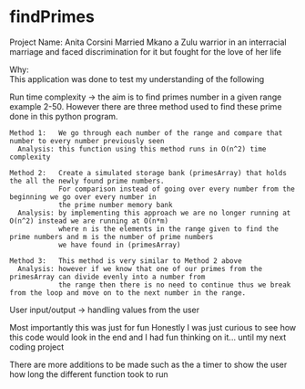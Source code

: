 # findPrimes

Project Name: Anita Corsini
  Married Mkano a Zulu warrior in an interracial marriage and faced discrimination for it but fought for the love of her life

Why:  
  This application was done to test my understanding of the following

  Run time complexity -> the aim is to find primes number in a given range example 2-50. However there are three method used to find these prime done in this python program.

    Method 1:   We go through each number of the range and compare that number to every number previously seen
      Analysis: this function using this method runs in O(n^2) time complexity

    Method 2:   Create a simulated storage bank (primesArray) that holds the all the newly found prime numbers.
                For comparison instead of going over every number from the beginning we go over every number in
                the prime number memory bank
      Analysis: by implementing this approach we are no longer running at O(n^2) instead we are running at O(n*m)
                where n is the elements in the range given to find the prime numbers and m is the number of prime numbers
                we have found in (primesArray)

    Method 3:   This method is very similar to Method 2 above
      Analysis: however if we know that one of our primes from the primesArray can divide evenly into a number from
                the range then there is no need to continue thus we break from the loop and move on to the next number in the range.



  User input/output   -> handling values from the user


  Most importantly this was just for fun
    Honestly I was just curious  to see how this code would look in the end and I had fun thinking on it... until my next coding project


There are more additions to be made such as the a timer to show the user how long the different function took to run
